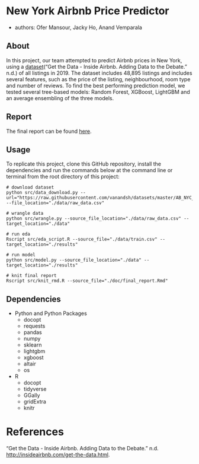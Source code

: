 
# New York Airbnb Price Predictor

  - authors: Ofer Mansour, Jacky Ho, Anand Vemparala

## About

In this project, our team attempted to predict Airbnb prices in New
York, using a [dataset](http://insideairbnb.com/get-the-data.html)(“Get
the Data - Inside Airbnb. Adding Data to the Debate.” n.d.) of all
listings in 2019. The dataset includes 48,895 listings and includes
several features, such as the price of the listing, neighbourhood, room
type and number of reviews. To find the best performing prediction
model, we tested several tree-based models: Random Forest, XGBoost,
LightGBM and an average ensembling of the three models.

## Report

The final report can be found
[here](https://github.com/UBC-MDS/DSCI_522_Group405/blob/master/doc/final_report.md).

## Usage

To replicate this project, clone this GitHub repository, install the
dependencies and run the commands below at the command line or terminal
from the root directory of this project:

    # download dataset
    python src/data_download.py --url="https://raw.githubusercontent.com/vanandsh/datasets/master/AB_NYC_2019.csv" --file_location="./data/raw_data.csv"
    
    # wrangle data 
    python src/wrangle.py --source_file_location="./data/raw_data.csv" --target_location="./data"
    
    # run eda 
    Rscript src/eda_script.R --source_file="./data/train.csv" --target_location="./results"
    
    # run model
    python src/model.py --source_file_location="./data" --target_location="./results"
    
    # knit final report
    Rscript src/knit_rmd.R --source_file="./doc/final_report.Rmd"

## Dependencies

  - Python and Python Packages
      - docopt
      - requests
      - pandas
      - numpy
      - sklearn
      - lightgbm
      - xgboost
      - altair
      - os
  - R
      - docopt
      - tidyverse
      - GGally
      - gridExtra
      - knitr

# References

<div id="refs" class="references">

<div id="ref-GettheDa10:online">

“Get the Data - Inside Airbnb. Adding Data to the Debate.” n.d.
<http://insideairbnb.com/get-the-data.html>.

</div>

</div>
